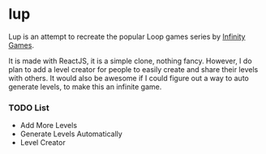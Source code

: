 # lup
Lup is an attempt to recreate the popular Loop games series by [Infinity Games](https://www.infinitygames.io/). 

It is made with ReactJS, it is a simple clone, nothing fancy. However, I do plan to add a level creator for people to easily create and share their levels with others. It would also be awesome if I could figure out a way to auto generate levels, to make this an infinite game.

### TODO List

- Add More Levels
- Generate Levels Automatically
- Level Creator
